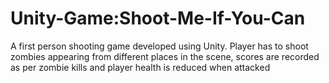 # Unity-Game:Shoot-Me-If-You-Can
A first person shooting game developed using Unity. Player has to shoot zombies appearing from different places in the scene, scores are recorded as per zombie kills and player health is reduced when attacked
